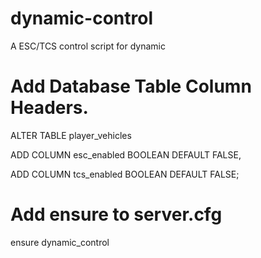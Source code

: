 # dynamic-control
A ESC/TCS control script for dynamic

# Add Database Table Column Headers.
ALTER TABLE player_vehicles

ADD COLUMN esc_enabled BOOLEAN DEFAULT FALSE,

ADD COLUMN tcs_enabled BOOLEAN DEFAULT FALSE;

# Add ensure to server.cfg
ensure dynamic_control
